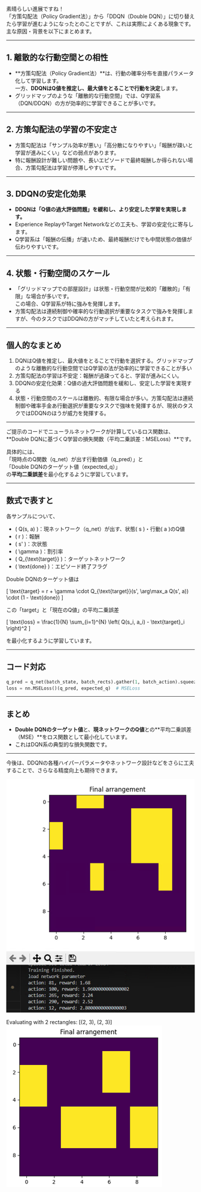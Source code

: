 素晴らしい進展ですね！  
「方策勾配法（Policy Gradient法）」から「DDQN（Double DQN）」に切り替えたら学習が進むようになったとのことですが、これは実際によくある現象です。  
主な原因・背景を以下にまとめます。

---

## 1. 離散的な行動空間との相性

- **方策勾配法（Policy Gradient法）**は、行動の確率分布を直接パラメータ化して学習します。  
  一方、**DDQNはQ値を推定し、最大値をとることで行動を決定**します。
- グリッドマップのような「離散的な行動空間」では、Q学習系（DQN/DDQN）の方が効率的に学習できることが多いです。

---

## 2. 方策勾配法の学習の不安定さ

- 方策勾配法は「サンプル効率が悪い」「高分散になりやすい」「報酬が疎いと学習が進みにくい」などの弱点があります。
- 特に報酬設計が難しい問題や、長いエピソードで最終報酬しか得られない場合、方策勾配法は学習が停滞しやすいです。

---

## 3. DDQNの安定化効果

- **DDQNは「Q値の過大評価問題」を緩和し、より安定した学習を実現します。**
- Experience ReplayやTarget Networkなどの工夫も、学習の安定化に寄与します。
- Q学習系は「報酬の伝播」が速いため、最終報酬だけでも中間状態の価値が伝わりやすいです。

---

## 4. 状態・行動空間のスケール

- 「グリッドマップでの部屋設計」は状態・行動空間が比較的「離散的」「有限」な場合が多いです。  
  この場合、Q学習系が特に強みを発揮します。
- 方策勾配法は連続制御や確率的な行動選択が重要なタスクで強みを発揮しますが、今のタスクではDDQNの方がマッチしていたと考えられます。

---

## 個人的なまとめ
1. DQNはQ値を推定し、最大値をとることで行動を選択する。グリッドマップのような離散的な行動空間ではQ学習の法が効率的に学習できることが多い
2. 方策勾配法の学習は不安定：報酬が過疎ってると、学習が進みにくい。
3. DDQNの安定化効果：Q値の過大評価問題を緩和し、安定した学習を実現する
4. 状態・行動空間のスケールは離散的、有限な場合が多い。方策勾配法は連続制御や確率手金あ行動選択が重要なタスクで強味を発揮するが、現状のタスクではDDQNのほうが威力を発揮する。


---
ご提示のコードでニューラルネットワークが計算しているロス関数は、**Double DQNに基づくQ学習の損失関数（平均二乗誤差：MSELoss）**です。

具体的には、  
「現時点のQ関数（q_net）が出す行動価値（q_pred）」と  
「Double DQNのターゲット値（expected_q）」  
の**平均二乗誤差**を最小化するように学習しています。

---

## 数式で表すと

各サンプルについて、  
- \( Q(s, a) \)：現ネットワーク（q_net）が出す、状態\( s \)・行動\( a \)のQ値
- \( r \)：報酬
- \( s' \)：次状態
- \( \gamma \)：割引率
- \( Q_{\text{target}} \)：ターゲットネットワーク
- \( \text{done} \)：エピソード終了フラグ

Double DQNのターゲット値は

\[
\text{target} = r + \gamma \cdot Q_{\text{target}}(s', \arg\max_a Q(s', a)) \cdot (1 - \text{done})
\]

この「target」と「現在のQ値」の平均二乗誤差

\[
\text{loss} = \frac{1}{N} \sum_{i=1}^{N} \left( Q(s_i, a_i) - \text{target}_i \right)^2
\]

を最小化するように学習しています。

---

## コード対応

```python
q_pred = q_net(batch_state, batch_rects).gather(1, batch_action).squeeze(1)  # Q(s, a)
loss = nn.MSELoss()(q_pred, expected_q)  # MSELoss
```

---

## まとめ

- **Double DQNのターゲット値**と、**現ネットワークのQ値**との**平均二乗誤差（MSE）**をロス関数として最小化しています。
- これはDQN系の典型的な損失関数です。

---




今後は、DDQNの各種ハイパーパラメータやネットワーク設計などをさらに工夫することで、さらなる精度向上も期待できます。


![alt text](image-5.png)  

Evaluating with 2 rectangles: [(2, 3), (2, 3)]  
![alt text](image-6.png)  



